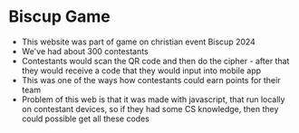 # Biscup Game

- This website was part of game on christian event Biscup 2024
- We've had about 300 contestants
- Contestants would scan the QR code and then do the cipher - after that they would receive a code that they would input into mobile app
- This was one of the ways how contestants could earn points for their team
- Problem of this web is that it was made with javascript, that run locally on contestant devices, so if they had some CS knowledge, then they could possible get all these codes
 